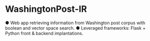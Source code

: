 # WashingtonPost-IR
● Web app retrieving information from Washington post corpus with boolean and vector space search. ● Leveraged frameworks: Flask + Python front &amp; backend implantations.

